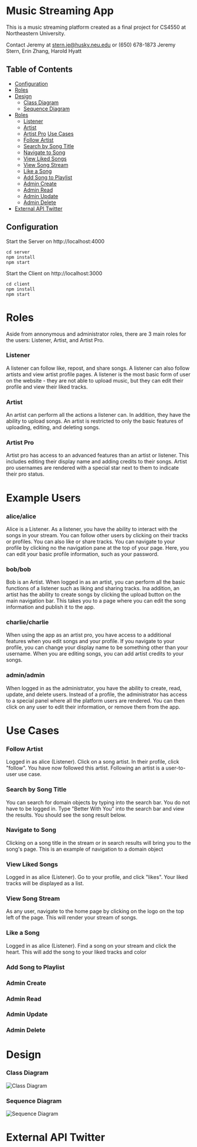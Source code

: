# Music Streaming App
This is a music streaming platform created as a final project for CS4550 at Northeastern University.

Contact Jeremy at stern.je@husky.neu.edu or (650) 678-1873
Jeremy Stern, Erin Zhang, Harold Hyatt

## Table of Contents

- [Configuration](#setup)
- [Roles](#roles)
- [Design](#design)
  - [Class Diagram](#class-diagram)
  - [Sequence Diagram](#sequence-diagram)
- [Roles](#roles)
  - [Listener ](#listener)
  - [Artist](#artist)
  - [Artist Pro](#artist-pro)
[Use Cases](#use-cases)
  - [Follow Artist](#follow-artist)
  - [Search by Song Title](#search-by-song-title)
  - [Navigate to Song](#navigate-to-song)
  - [View Liked Songs](#view-liked-songs)
  - [View Song Stream](#view-song-stream)
  - [Like a Song](#like-a-song)
  - [Add Song to Playlist](#add-song-to-playlist)
  - [Admin Create](#admin-create)
  - [Admin Read](#admin-read)
  - [Admin Update](#admin-update)
  - [Admin Delete](#admin-delete)
- [External API Twitter](#external-api-twitter)

## Configuration
Start the Server on http://localhost:4000
```
cd server
npm install
npm start
```
Start the Client on http://localhost:3000
```
cd client
npm install
npm start
```

# Roles

Aside from annonymous and administrator roles, there are 3 main roles for the users: Listener, Artist, and Artist Pro. 

### Listener

A listener can follow like, repost, and share songs. A listener can also follow artists and view artist profile pages. A listener is the most basic form of user on the website - they are not able to upload music, but they can edit their profile and view their liked tracks.

### Artist

An artist can perform all the actions a listener can. In addition, they have the ability to upload songs. An artist is restricted to only the basic features of uploading, editing, and deleting songs.

### Artist Pro

Artist pro has access to an advanced features than an artist or listener. This includes editing their display name and adding credits to their songs. Artist pro usernames are rendered with a special star next to them to indicate their pro status.

# Example Users

### alice/alice

Alice is a Listener. As a listener, you have the ability to interact with the songs in your stream. You can follow other users by clicking on their tracks or profiles. You can also like or share tracks. You can navigate to your profile by clicking no the navigation pane at the top of your page. Here, you can edit your basic profile information, such as your password.

### bob/bob

Bob is an Artist. When logged in as an artist, you can perform all the basic functions of a listener such as liking and sharing tracks. Ina addition, an artist has the ability to create songs by clicking the upload button on the main navigation bar. This takes you to a page where you can edit the song information and publish it to the app.

### charlie/charlie

When using the app as an artist pro, you have access to a additional features when you edit songs and your profile. If you navigate to your profile, you can change your display name to be something other than your username. When you are editing songs, you can add artist credits to your songs.

### admin/admin

When logged in as the administrator, you have the ability to create, read, update, and delete users. Instead of a profile, the administrator has access to a special panel where all the platform users are rendered. You can then click on any user to edit their information, or remove them from the app.

# Use Cases

### Follow Artist

Logged in as alice (Listener). Click on a song artist. In their profile, click "follow". You have now followed this artist. Following an artist is a user-to-user use case. 

### Search by Song Title

You can search for domain objects by typing into the search bar. You do not have to be logged in. Type "Better With You" into the search bar and view the results. You should see the song result below.

### Navigate to Song

Clicking on a song title in the stream or in search results will bring you to the song's page. This is an example of navigation to a domain object

### View Liked Songs

Logged in as alice (Listener). Go to your profile, and click "likes". Your liked tracks will be displayed as a list.

### View Song Stream

As any user, navigate to the home page by clicking on the logo on the top left of the page. This will render your stream of songs.

### Like a Song

Logged in as alice (Listener). Find a song on your stream and click the heart. This will add the song to your liked tracks and color

### Add Song to Playlist

### Admin Create

### Admin Read

### Admin Update

### Admin Delete


# Design

### Class Diagram
![Class Diagram](https://i.imgur.com/17evE8q.png) 

### Sequence Diagram
![Sequence Diagram](https://i.imgur.com/FFmd0pE.png)

# External API Twitter